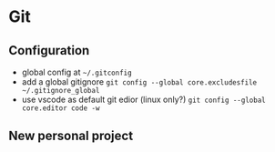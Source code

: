 # Git

## Configuration

- global config at `~/.gitconfig`
- add a global gitignore `git config --global core.excludesfile ~/.gitignore_global`
- use vscode as default git edior (linux only?) `git config --global core.editor code -w`

## New personal project